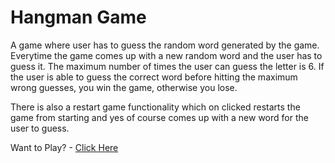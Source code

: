 # Hangman Game

A game where user has to guess the random word generated by the game. Everytime the game comes up with a new random word and the user has to guess it. The maximum number of times the user can guess the letter is 6. If the user is able to guess the correct word before hitting the maximum wrong guesses, you win the game, otherwise you lose.

There is also a restart game functionality which on clicked restarts the game from starting and yes of course comes up with a new word for the user to guess.

Want to Play? - [Click Here](https://cheerful-rugelach-93f43e.netlify.app/)

